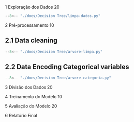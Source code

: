 1	Exploração dos Dados 20

``` python exec="on" html="0"
--8<-- "./docs/Decision Tree/limpa-dados.py"
```

2	Pré-processamento 10

## 2.1 Data cleaning

``` python exec="on" html="0"
--8<-- "./docs/Decision Tree/arvore-limpa.py"
```

## 2.2 Data Encoding Categorical variables

``` python exec="on" html="0"
--8<-- "./docs/Decision Tree/arvore-categoria.py"
```

3	Divisão dos Dados 20

4	Treinamento do Modelo 10

5	Avaliação do Modelo	20

6	Relatório Final	

